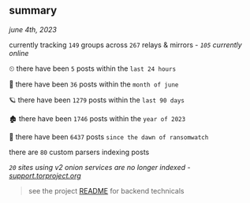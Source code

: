 
## summary
_june 4th, 2023_

currently tracking `149` groups across `267` relays & mirrors - _`105` currently online_

⏲ there have been `5` posts within the `last 24 hours`

🦈 there have been `36` posts within the `month of june`

🪐 there have been `1279` posts within the `last 90 days`

🏚 there have been `1746` posts within the `year of 2023`

🦕 there have been `6437` posts `since the dawn of ransomwatch`

there are `80` custom parsers indexing posts

_`20` sites using v2 onion services are no longer indexed - [support.torproject.org](https://support.torproject.org/onionservices/v2-deprecation/)_

> see the project [README](https://github.com/joshhighet/ransomwatch#ransomwatch--) for backend technicals
